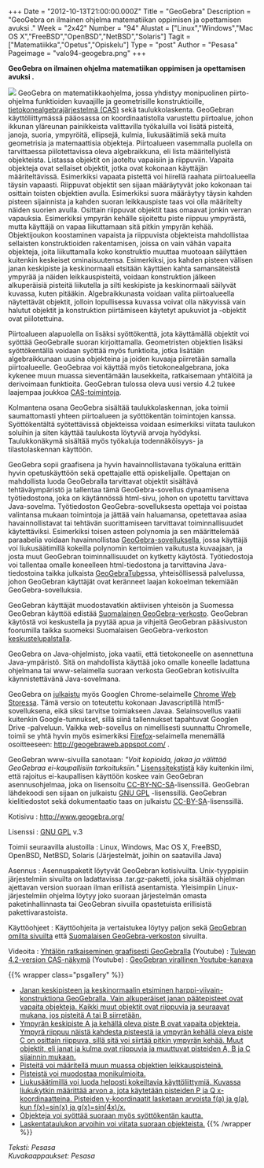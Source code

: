 +++
Date = "2012-10-13T21:00:00.000Z"
Title = "GeoGebra"
Description = "GeoGebra on ilmainen ohjelma matematiikan oppimisen ja opettamisen avuksi ."
Week = "2x42"
Number = "94"
Alustat = ["Linux","Windows","Mac OS X","FreeBSD","OpenBSD","NetBSD","Solaris"]
Tagit = ["Matematiikka","Opetus","Opiskelu"]
Type = "post"
Author = "Pesasa"
Pageimage = "valo94-geogebra.png"
+++


**GeoGebra on ilmainen ohjelma matematiikan oppimisen ja opettamisen
avuksi .**

![ ](/images/valo94-geogebra.png "fig:valo94-geogebra.png") GeoGebra on
matematiikkaohjelma, jossa yhdistyy monipuolinen piirto-ohjelma
funktioiden kuvaajille ja geometrisille konstruktioille,
[tietokonealgebrajärjestelmä
(CAS)](http://fi.wikipedia.org/wiki/Symbolinen_laskenta) sekä
taulukkolaskenta. GeoGebran käyttöliittymässä pääosassa on
koordinaatistolla varustettu piirtoalue, johon ikkunan yläreunan
painikkeista valittavilla työkaluilla voi lisätä pisteitä, janoja,
suoria, ympyröitä, ellipsejä, kulmia, liukusäätimiä sekä muita
geometrisia ja matemaattisia objekteja. Piirtoalueen vasemmalla puolella
on tarvittaessa piilotettavissa oleva algebraikkuna, eli lista
määritellyistä objekteista. Listassa objektit on jaoteltu vapaisiin ja
riippuviin. Vapaita objekteja ovat sellaiset objektit, jotka ovat
kokonaan käyttäjän määriteltävissä. Esimerkiksi vapaata pistettä voi
hiirellä raahata piirtoalueella täysin vapaasti. Riippuvat objektit sen
sijaan määräytyvät joko kokonaan tai osittain toisten objektien avulla.
Esimerkiksi suora määräytyy täysin kahden pisteen sijainnista ja kahden
suoran leikkauspiste taas voi olla määritelty näiden suorien avulla.
Osittain riippuvat objektit taas omaavat jonkin verran vapauksia.
Esimerkiksi ympyrän kehälle sijoitettu piste riippuu ympyrästä, mutta
käyttäjä on vapaa liikuttamaan sitä pitkin ympyrän kehää. Objektijoukon
koostaminen vapaista ja riippuvista objekteista mahdollistaa sellaisten
konstruktioiden rakentamisen, joissa on vain vähän vapaita objekteja,
joita liikuttamalla koko konstruktio muuttaa muotoaan säilyttäen
kuitenkin keskeiset ominaisuutensa. Esimerkiksi, jos kahden pisteen
välisen janan keskipiste ja keskinormaali etsitään käyttäen kahta
samansäteistä ympyrää ja näiden leikkauspisteitä, voidaan konstruktion
jälkeen alkuperäisiä pisteitä liikutella ja silti keskipiste ja
keskinormaali säilyvät kuvassa, kuten pitääkin. Algebraikkunasta voidaan
valita piirtoalueella näytettävät objektit, jolloin lopullisessa kuvassa
voivat olla näkyvissä vain halutut objektit ja konstruktion piirtämiseen
käytetyt apukuviot ja -objektit ovat piilotettuina.

Piirtoalueen alapuolella on lisäksi syöttökenttä, jota käyttämällä
objektit voi syöttää GeoGebralle suoran kirjoittamalla. Geometristen
objektien lisäksi syöttökentällä voidaan syöttää myös funktioita, jotka
lisätään algebraikkunaan uusina objekteina ja joiden kuvaaja piirretään
samalla piirtoalueelle. GeoGebraa voi käyttää myös tietokonealgebrana,
joka kykenee muun muassa sieventämään lausekkeita, ratkaisemaan
yhtälöitä ja derivoimaan funktioita. GeoGebran tulossa oleva uusi versio
4.2 tukee laajempaa joukkoa
[CAS-toimintoja](http://wiki.geogebra.org/en/CAS_View).

Kolmantena osana GeoGebra sisältää taulukkolaskennan, joka toimii
saumattomasti yhteen piirtoalueen ja syöttökentän toimintojen kanssa.
Syöttökentältä syötettävissä objekteissa voidaan esimerkiksi viitata
taulukon soluihin ja siten käyttää taulukosta löytyviä arvoja hyödyksi.
Taulukkonäkymä sisältää myös työkaluja todennäköisyys- ja
tilastolaskennan käyttöön.

GeoGebra sopii graafisena ja hyvin havainnollistavana työkaluna erittäin
hyvin opetuskäyttöön sekä opettajalle että opiskelijalle. Opettajan on
mahdollista luoda GeoGebralla tarvittavat objektit sisältävä
tehtäväympäristö ja tallentaa tämä GeoGebra-sovellus dynaamisena
työtiedostona, joka on käytännössä html-sivu, johon on upotettu
tarvittava Java-sovelma. Työtiedoston GeoGebra-sovelluksesta opettaja
voi poistaa valintansa mukaan toimintoja ja jättää vain haluamansa,
opetettavaa asiaa havainnollistavat tai tehtävän suorittamiseen
tarvittavat toiminnallisuudet käytettäviksi. Esimerkiksi toisen asteen
polynomia ja sen määrittelemää paraabelia voidaan havainnollistaa
[GeoGebra-sovelluksella](http://www.geogebratube.org/student/m6500),
jossa käyttäjä voi liukusäätimillä kokeilla polynomin kertoimien
vaikutusta kuvaajaan, ja josta muut GeoGebran toiminnallisuudet on
kytketty käytöstä. Työtiedostoja voi tallentaa omalle koneelleen
html-tiedostona ja tarvittavina Java-tiedostoina taikka julkaista
[GeoGebraTube](http://www.geogebratube.org/)ssa, yhteisöllisessä
palvelussa, johon GeoGebran käyttäjät ovat keränneet laajan kokoelman
tekemiään GeoGebra-sovelluksia.

GeoGebran käyttäjät muodostavatkin aktiivisen yhteisön ja Suomessa
GeoGebran käyttöä edistää [Suomalainen
GeoGebra-verkosto](http://geogebra.fi/). GeoGebran käytöstä voi
keskustella ja pyytää apua ja vihjeitä GeoGebran pääsivuston foorumilla
taikka suomeksi Suomalaisen GeoGebra-verkoston
[keskustelupalstalla](http://www.geogebra.org/forum/viewforum.php?f=33).

GeoGebra on Java-ohjelmisto, joka vaatii, että tietokoneelle on
asennettuna Java-ympäristö. Sitä on mahdollista käyttää joko omalle
koneelle ladattuna ohjelmana tai www-selaimella suoraan verkosta
GeoGebran kotisivuilta käynnistettävänä Java-sovelmana.

GeoGebra on
[julkaistu](http://blog.geogebra.org/2012/06/geogebra-chrome-app-released/)
myös Googlen Chrome-selaimelle [Chrome Web
Storessa](https://chrome.google.com/webstore/search/geogebra). Tämä
versio on toteutettu kokonaan Javascriptillä html5-sovelluksena, eikä
siksi tarvitse toimiakseen Javaa. Selainsovellus vaatii kuitenkin
Google-tunnukset, sillä siinä tallennukset tapahtuvat Googlen Drive
-palveluun. Vaikka web-sovellus on nimellisesti suunnattu Chromelle,
toimii se yhtä hyvin myös esimerkiksi
[Firefox](Firefox)-selaimella menemällä osoitteeseen:
<http://geogebraweb.appspot.com/> .

GeoGebran www-sivuilla sanotaan: *"Voit kopioida, jakaa ja välittää
GeoGebraa ei-kaupallisiin tarkoituksiin."*
[Lisenssitekstistä](http://www.geogebra.org/download/license.txt) käy
kuitenkin ilmi, että rajoitus ei-kaupallisen käyttöön koskee vain
GeoGebran asennusohjelmaa, joka on lisensoitu
[CC-BY-NC-SA](http://creativecommons.org/licenses/by-nc-sa/3.0/)-lisenssillä.
GeoGebran lähdekoodi sen sijaan on julkaistu [GNU
GPL](GNU_GPL) -lisenssillä. GeoGebran kielitiedostot sekä
dokumentaatio taas on julkaistu
[CC-BY-SA](http://creativecommons.org/licenses/by-sa/3.0/)-lisenssillä.

Kotisivu
:   <http://www.geogebra.org/>

Lisenssi
:   [GNU GPL](GNU_GPL) v.3

Toimii seuraavilla alustoilla
:   Linux, Windows, Mac OS X, FreeBSD, OpenBSD, NetBSD, Solaris
    (Järjestelmät, joihin on saatavilla Java)

Asennus
:   Asennuspaketit löytyvät GeoGebran kotisivuilta. Unix-tyyppisiin
    järjestelmiin sivuilta on ladattavissa .tar.gz-paketti, joka
    sisältää ohjelman ajettavan version suoraan ilman erillistä
    asentamista. Yleisimpiin Linux-järjestelmiin ohjelma löytyy joko
    suoraan järjestelmän omasta paketinhallinnasta tai GeoGebran
    sivuilla opastetuista erillisistä pakettivarastoista.

Käyttöohjeet
:   Käyttöohjeita ja vertaistukea löytyy paljon sekä [GeoGebran omilta
    sivuilta](http://www.geogebra.org) että [Suomalaisen
    GeoGebra-verkoston](http://www.geogebra.fi) sivuilta.

Videoita
:   [Yhtälön ratkaiseminen graafisesti
    GeoGebralla](http://www.youtube.com/watch?v=sRHxVz51uZI) (Youtube)
:   [Tulevan 4.2-version
    CAS-näkymä](http://www.youtube.com/watch?v=UzoQE20b5vQ) (Youtube)
:   [GeoGebran virallinen
    Youtube-kanava](https://www.youtube.com/user/geogebrachannel)

{{% wrapper class="psgallery" %}}
-   [Janan keskipisteen ja keskinormaalin etsiminen
    harppi-viivain-konstruktiona GeoGebralla. Vain alkuperäiset janan
    päätepisteet ovat vapaita objekteja. Kaikki muut objektit ovat
    riippuvia ja seuraavat mukana, jos pisteitä A tai B
    siirretään.](/images/geogebra-1.png)
-   [Ympyrän keskipiste A ja kehällä oleva piste B ovat vapaita
    objekteja. Ympyrä riippuu näistä kahdesta pisteestä ja ympyrän
    kehällä oleva piste C on osittain riippuva, sillä sitä voi siirtää
    pitkin ympyrän kehää. Muut objektit, eli janat ja kulma ovat
    riippuvia ja muuttuvat pisteiden A, B ja C sijainnin
    mukaan.](/images/geogebra-2.png)
-   [Pisteitä voi määritellä muun muassa objektien
    leikkauspisteinä.](/images/geogebra-3.png)
-   [Pisteistä voi muodostaa monikulmioita.](/images/geogebra-4.png)
-   [Liukusäätimillä voi luoda helposti kokeiltavia käyttöliittymiä.
    Kuvassa liukukytkin määrittää arvon a, jota käytetään pisteiden P ja
    Q x-koordinaatteina. Pisteiden y-koordinaatit lasketaan arvoista
    f(a) ja g(a), kun f(x)=sin(x) ja
    g(x)=sin(4x)/x.](/images/geogebra-5.png)
-   [Objekteja voi syöttää suoraan myös syöttökentän
    kautta.](/images/geogebra-6.png)
-   [Laskentataulukon arvoihin voi viitata suoraan
    objekteista.](/images/geogebra-7.png)
{{% /wrapper %}}

*Teksti: Pesasa* <br />
*Kuvakaappaukset: Pesasa*


